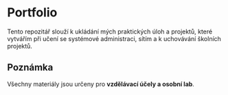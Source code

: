 # Portfolio

Tento repozitář slouží k ukládání mých praktických úloh a projektů, které vytvářím při učení se systémové administraci, sítím a k uchovávání školních projektů.

## Poznámka
Všechny materiály jsou určeny pro **vzdělávací účely a osobní lab**.
